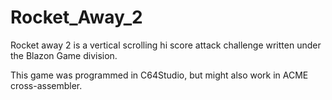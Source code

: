 # Rocket_Away_2
Rocket away 2 is a vertical scrolling hi score attack challenge written under the Blazon Game division.

This game was programmed in C64Studio, but might also work in ACME cross-assembler.
